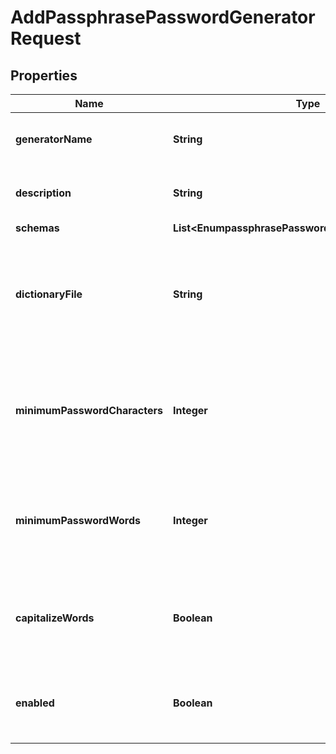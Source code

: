 

# AddPassphrasePasswordGeneratorRequest


## Properties

| Name | Type | Description | Notes |
|------------ | ------------- | ------------- | -------------|
|**generatorName** | **String** | Name of the new Password Generator |  |
|**description** | **String** | A description for this Password Generator |  [optional] |
|**schemas** | **List&lt;EnumpassphrasePasswordGeneratorSchemaUrn&gt;** |  |  |
|**dictionaryFile** | **String** | The path to the dictionary file that will be used to obtain the words for use in generated passwords. |  |
|**minimumPasswordCharacters** | **Integer** | The minimum number of characters that generated passwords will be required to have. |  [optional] |
|**minimumPasswordWords** | **Integer** | The minimum number of words that must be concatenated in the course of generating a password. |  [optional] |
|**capitalizeWords** | **Boolean** | Indicates whether to capitalize each word used in the generated password. |  [optional] |
|**enabled** | **Boolean** | Indicates whether the Password Generator is enabled for use. |  |



